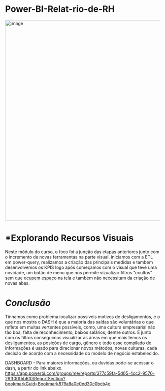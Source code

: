 # Power-BI-Relat-rio-de-RH

<img width="652" alt="image" src="https://user-images.githubusercontent.com/103518697/188488653-bf85ca6f-e599-40ec-b4d1-3002f1e56adc.png">


# *Explorando Recursos Visuais

Neste módulo do curso, o foco foi a junção das etapas anteriores junto com o incremento de novas ferramentas na parte visual.
iniciamos com a ETL em power-query, realizamos a criação das principais medidas e também desenvolvemos os KPIS logo após começamos com o visual que teve uma novidade, um botão de menu que nos permite vizualizar filtros "ocultos" sem que ocupem espaço na tela e também não necessitam da criação de novas abas. 


# *Conclusão*
Tinhamos como problema localizar possíveis motivos de desligamentos, e o que nos mostra o DASH é que a maioria das saídas são voluntárias o que reflete em muitas vertentes possíveis, como, uma cultura empresarial não tão boa, falta de reconhecimento, baixos salários, dentre outros. 
E junto com os filtros conseguimos visualizar as áreas em que mais temos os desligamentos, as posições de cargo, gênero e todo esse compilado de informações é usado para direcionar novos métodos, novas culturas, cada decisão de acordo com a necessidade do modelo de negócio estabelecido.


DASHBOARD - Para maiores informações, ou duvidas pode-se acessar o dash, a partir do link abaixo.
https://app.powerbi.com/groups/me/reports/377c59fa-5d05-4cc2-9576-29ff00f5b6f0/ReportSection?bookmarkGuid=Bookmark879a8a0e0ed30c0bcb4c

